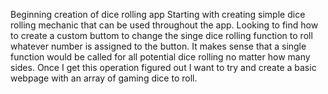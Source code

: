 Beginning creation of dice rolling app
Starting with creating simple dice rolling mechanic that can be used throughout the app. 
Looking to find how to create a custom buttom to change the singe dice rolling function to roll whatever number is assigned to the button. It makes sense that a single function would be called for all potential dice rolling no matter how many sides. Once I get this operation figured out I want to try and create a basic webpage with an array of gaming dice to roll.
        
